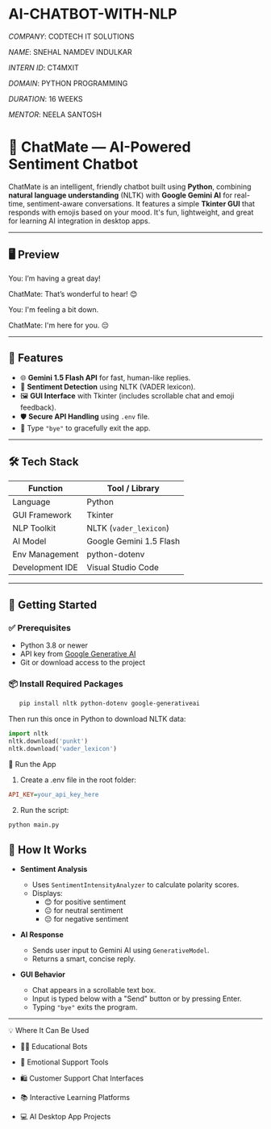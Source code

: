 # AI-CHATBOT-WITH-NLP

*COMPANY*: CODTECH IT SOLUTIONS

*NAME*: SNEHAL NAMDEV INDULKAR

*INTERN ID*: CT4MXIT

*DOMAIN*: PYTHON PROGRAMMING

*DURATION*: 16 WEEKS

*MENTOR*: NEELA SANTOSH


# 🤖 ChatMate — AI-Powered Sentiment Chatbot

ChatMate is an intelligent, friendly chatbot built using **Python**, combining **natural language understanding** (NLTK) with **Google Gemini AI** for real-time, sentiment-aware conversations. It features a simple **Tkinter GUI** that responds with emojis based on your mood. It's fun, lightweight, and great for learning AI integration in desktop apps.

---

## 🖥️ Preview

You: I’m having a great day!

ChatMate: That’s wonderful to hear! 😊

You: I'm feeling a bit down.

ChatMate: I'm here for you. 😔


---

## 📌 Features

- 🌐 **Gemini 1.5 Flash API** for fast, human-like replies.
- 🧠 **Sentiment Detection** using NLTK (VADER lexicon).
- 🖼️ **GUI Interface** with Tkinter (includes scrollable chat and emoji feedback).
- 🛡️ **Secure API Handling** using `.env` file.
- 👋 Type `"bye"` to gracefully exit the app.

---

## 🛠️ Tech Stack

| Function           | Tool / Library                |
|--------------------|-------------------------------|
| Language           | Python                        |
| GUI Framework      | Tkinter                       |
| NLP Toolkit        | NLTK (`vader_lexicon`)        |
| AI Model           | Google Gemini 1.5 Flash       |
| Env Management     | python-dotenv                 |
| Development IDE    | Visual Studio Code            |

---

## 🚀 Getting Started

### ✅ Prerequisites

- Python 3.8 or newer
- API key from [Google Generative AI](https://ai.google.dev/)
- Git or download access to the project

### 📦 Install Required Packages

```bash
   pip install nltk python-dotenv google-generativeai
```

Then run this once in Python to download NLTK data:

```python
import nltk
nltk.download('punkt')
nltk.download('vader_lexicon')
```

🧪 Run the App
1. Create a .env file in the root folder:
```ini
API_KEY=your_api_key_here
```

2. Run the script:
```bash
python main.py
```

## 🧠 How It Works

- **Sentiment Analysis**
  - Uses `SentimentIntensityAnalyzer` to calculate polarity scores.
  - Displays:
    - 😊 for positive sentiment
    - 😐 for neutral sentiment
    - 😔 for negative sentiment

- **AI Response**
  - Sends user input to Gemini AI using `GenerativeModel`.
  - Returns a smart, concise reply.

- **GUI Behavior**
  - Chat appears in a scrollable text box.
  - Input is typed below with a "Send" button or by pressing Enter.
  - Typing `"bye"` exits the program.


---

💡 Where It Can Be Used
- 🧑‍🏫 Educational Bots

- 💬 Emotional Support Tools

- 🛍️ Customer Support Chat Interfaces

- 📚 Interactive Learning Platforms

- 💻 AI Desktop App Projects







